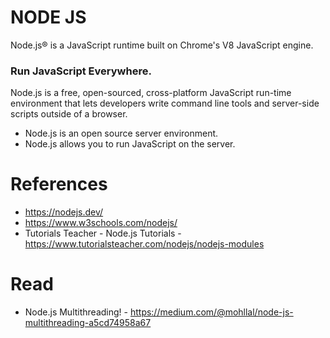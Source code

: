 # NODE JS

Node.js® is a JavaScript runtime built on Chrome's V8 JavaScript engine.

### Run JavaScript Everywhere.

Node.js is a free, open-sourced, cross-platform JavaScript run-time environment that lets developers write command line tools and server-side scripts outside of a browser.

- Node.js is an open source server environment.
- Node.js allows you to run JavaScript on the server.

# References

- https://nodejs.dev/
- https://www.w3schools.com/nodejs/
- Tutorials Teacher - Node.js Tutorials - https://www.tutorialsteacher.com/nodejs/nodejs-modules

# Read

- Node.js Multithreading! - https://medium.com/@mohllal/node-js-multithreading-a5cd74958a67
